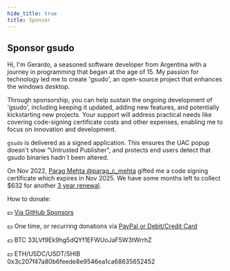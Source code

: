 ```yaml
---
hide_title: true
title: Sponsor
---
```


## Sponsor gsudo

Hi, I'm Gerardo, a seasoned software developer from Argentina with a journey in programming that began at the age of 15. My passion for technology led me to create 'gsudo', an open-source project that enhances the windows desktop.

Through sponsorship, you can help sustain the ongoing development of 'gsudo', including keeping it updated, adding new features, and potentially kickstarting new projects. Your support will address practical needs like covering code-signing certificate costs and other expenses, enabling me to focus on innovation and development.

`gsudo` is delivered as a signed application. This ensures the UAC popup doesn't show "Untrusted Publisher", and protects end users detect that gsudo binaries hadn´t been altered.

On Nov 2022, [Parag Mehta @parag_c_mehta](https://twitter.com/gerardo_gr/status/1595817336405168134) gifted me a code signing certificate which expires in Nov 2025. We have some months left to collect $632 for another [3 year renewal]([url](https://signmycode.com/code-signing-certificates)).

How to donate:

💵 [Via GitHub Sponsors](https://github.com/sponsors/gerardog)

💵 One time, or recurring donations via [PayPal or Debit/Credit Card](https://www.paypal.com/donate/?business=EGM43RDQ4VRWJ&no_recurring=0&item_name=%0APlease+help+me+dedicate+more+time+to+gsudo%21%0AIf+gsudo+has+improved+your+productivity%2C+please+contribute%21&currency_code=USD) 

💵 BTC 33LVf9Ek9hg5dQYf1EFWUoJaF5W3tWrrhZ

💵 ETH/USDC/USDT/SHIB 0x3c207f47a80b6feede8e9546ea1ca68635652452
